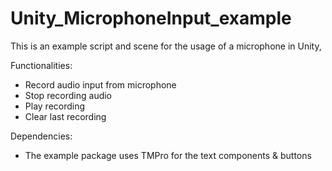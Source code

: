 # Unity_MicrophoneInput_example
This is an example script and scene for the usage of a microphone in Unity, 

Functionalities: 
- Record audio input from microphone 
- Stop recording audio
- Play recording
- Clear last recording

Dependencies:
- The example package uses TMPro for the text components & buttons
